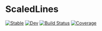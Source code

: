 # ScaledLines

[![Stable](https://img.shields.io/badge/docs-stable-blue.svg)](https://mjp98.github.io/ScaledLines.jl/stable)
[![Dev](https://img.shields.io/badge/docs-dev-blue.svg)](https://mjp98.github.io/ScaledLines.jl/dev)
[![Build Status](https://github.com/mjp98/ScaledLines.jl/actions/workflows/CI.yml/badge.svg?branch=main)](https://github.com/mjp98/ScaledLines.jl/actions/workflows/CI.yml?query=branch%3Amain)
[![Coverage](https://codecov.io/gh/mjp98/ScaledLines.jl/branch/main/graph/badge.svg)](https://codecov.io/gh/mjp98/ScaledLines.jl)
